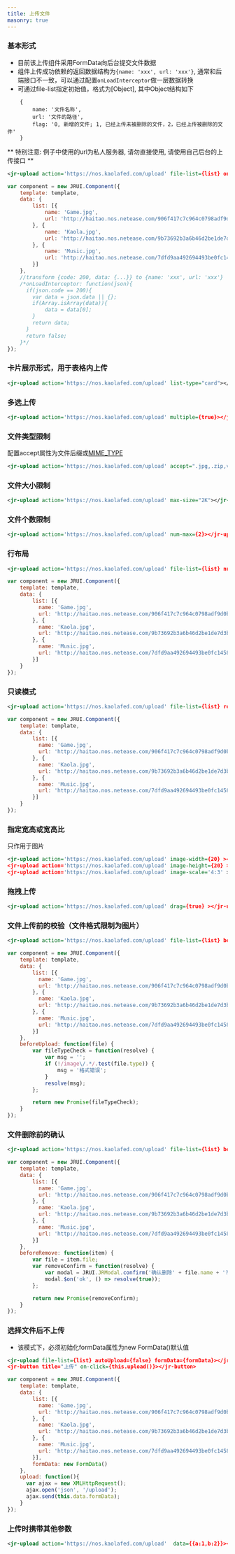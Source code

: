 ```yaml
---
title: 上传文件
masonry: true
---
```


<!-- demo_start -->
### 基本形式

* 目前该上传组件采用FormData向后台提交文件数据
* 组件上传成功依赖的返回数据结构为`{name: 'xxx', url: 'xxx'}`, 通常和后端接口不一致，可以通过配置`onLoadInterceptor`做一层数据转换
* 可通过file-list指定初始值，格式为[Object], 其中Object结构如下
```
    {
        name: '文件名称',
        url: '文件的路径',
        flag: '0, 新增的文件; 1, 已经上传未被删除的文件，2，已经上传被删除的文件'
    }
```

** 特别注意: 例子中使用的url为私人服务器, 请勿直接使用, 请使用自己后台的上传接口 **

<div class="m-example"></div>

```xml
<jr-upload action='https://nos.kaolafed.com/upload' file-list={list} onLoadInterceptor={this.onLoadInterceptor}></jr-upload>
```
```javascript
var component = new JRUI.Component({
    template: template,
    data: {
        list: [{
            name: 'Game.jpg',
            url: 'http://haitao.nos.netease.com/906f417c7c964c0798adf9d0bf1b5c8c.jpg'
        }, {
            name: 'Kaola.jpg',
            url: 'http://haitao.nos.netease.com/9b73692b3a6b46d2be1de7d3be893834.jpg'
        }, {
            name: 'Music.jpg',
            url: 'http://haitao.nos.netease.com/7dfd9aa492694493be0fc1458d558536.jpg'
        }]
    },
    //transform {code: 200, data: {...}} to {name: 'xxx', url: 'xxx'}
    /*onLoadInterceptor: function(json){
      if(json.code == 200){
        var data = json.data || {};
        if(Array.isArray(data)){
            data = data[0];
        }
        return data;
      }
      return false;
    }*/
});
```
<!-- demo_end -->

<!-- demo_start -->
### 卡片展示形式，用于表格内上传

<div class="m-example"></div>

```xml
<jr-upload action='https://nos.kaolafed.com/upload' list-type="card"></jr-upload>
```
<!-- demo_end -->

<!-- demo_start -->
### 多选上传
<div class="m-example"></div>

```xml
<jr-upload action='https://nos.kaolafed.com/upload' multiple={true}></jr-upload>
```
<!-- demo_end -->

<!-- demo_start -->
### 文件类型限制

配置accept属性为文件后缀或[MIME_TYPE](https://www.iana.org/assignments/media-types/media-types.xhtml)
<div class="m-example"></div>

```xml
<jr-upload action='https://nos.kaolafed.com/upload' accept=".jpg,.zip,video/*,audio/*"></jr-upload>
```
<!-- demo_end -->

<!-- demo_start -->
### 文件大小限制
<div class="m-example"></div>

```xml
<jr-upload action='https://nos.kaolafed.com/upload' max-size="2K"></jr-upload>
```
<!-- demo_end -->

<!-- demo_start -->
### 文件个数限制
<div class="m-example"></div>

```xml
<jr-upload action='https://nos.kaolafed.com/upload' num-max={2}></jr-upload>
```
<!-- demo_end -->

<!-- demo_start -->
### 行布局
<div class="m-example"></div>

```xml
<jr-upload action='https://nos.kaolafed.com/upload' file-list={list} num-perline={2}></jr-upload>
```
```javascript
var component = new JRUI.Component({
    template: template,
    data: {
        list: [{
          name: 'Game.jpg',
          url: 'http://haitao.nos.netease.com/906f417c7c964c0798adf9d0bf1b5c8c.jpg'
        }, {
          name: 'Kaola.jpg',
          url: 'http://haitao.nos.netease.com/9b73692b3a6b46d2be1de7d3be893834.jpg'
        }, {
          name: 'Music.jpg',
          url: 'http://haitao.nos.netease.com/7dfd9aa492694493be0fc1458d558536.jpg'
        }]
    }
});
```
<!-- demo_end -->

<!-- demo_start -->
### 只读模式
<div class="m-example"></div>

```xml
<jr-upload action='https://nos.kaolafed.com/upload' file-list={list} readonly={true}></jr-upload>
```

```javascript
var component = new JRUI.Component({
    template: template,
    data: {
        list: [{
          name: 'Game.jpg',
          url: 'http://haitao.nos.netease.com/906f417c7c964c0798adf9d0bf1b5c8c.jpg'
        }, {
          name: 'Kaola.jpg',
          url: 'http://haitao.nos.netease.com/9b73692b3a6b46d2be1de7d3be893834.jpg'
        }, {
          name: 'Music.jpg',
          url: 'http://haitao.nos.netease.com/7dfd9aa492694493be0fc1458d558536.jpg'
        }]
    }
});
```
<!-- demo_end -->

<!-- demo_start -->
### 指定宽高或宽高比

只作用于图片
<div class="m-example"></div>

```xml
<jr-upload action='https://nos.kaolafed.com/upload' image-width={20} ></jr-upload>
<jr-upload action='https://nos.kaolafed.com/upload' image-height={20} ></jr-upload>
<jr-upload action='https://nos.kaolafed.com/upload' image-scale='4:3' ></jr-upload>
```
<!-- demo_end -->

<!-- demo_start -->
### 拖拽上传
<div class="m-example"></div>

```xml
<jr-upload action='https://nos.kaolafed.com/upload' drag={true} ></jr-upload>
```
<!-- demo_end -->


<!-- demo_start -->
### 文件上传前的校验（文件格式限制为图片）

<div class="m-example"></div>

```xml
<jr-upload action='https://nos.kaolafed.com/upload' file-list={list} before-upload={this.beforeUpload}></jr-upload>
```

```javascript
var component = new JRUI.Component({
    template: template,
    data: {
        list: [{
          name: 'Game.jpg',
          url: 'http://haitao.nos.netease.com/906f417c7c964c0798adf9d0bf1b5c8c.jpg'
        }, {
          name: 'Kaola.jpg',
          url: 'http://haitao.nos.netease.com/9b73692b3a6b46d2be1de7d3be893834.jpg'
        }, {
          name: 'Music.jpg',
          url: 'http://haitao.nos.netease.com/7dfd9aa492694493be0fc1458d558536.jpg'
        }]
    },
    beforeUpload: function(file) {
        var fileTypeCheck = function(resolve) {
            var msg = '';
            if (!/image\/.*/.test(file.type)) {
                msg = '格式错误';
            }
            resolve(msg);
        };

        return new Promise(fileTypeCheck);
    }
});
```
<!-- demo_end -->

<!-- demo_start -->
### 文件删除前的确认

<div class="m-example"></div>

```xml
<jr-upload action='https://nos.kaolafed.com/upload' file-list={list} before-remove={this.beforeRemove}></jr-upload>
```

```javascript
var component = new JRUI.Component({
    template: template,
    data: {
        list: [{
          name: 'Game.jpg',
          url: 'http://haitao.nos.netease.com/906f417c7c964c0798adf9d0bf1b5c8c.jpg'
        }, {
          name: 'Kaola.jpg',
          url: 'http://haitao.nos.netease.com/9b73692b3a6b46d2be1de7d3be893834.jpg'
        }, {
          name: 'Music.jpg',
          url: 'http://haitao.nos.netease.com/7dfd9aa492694493be0fc1458d558536.jpg'
        }]
    },
    beforeRemove: function(item) {
        var file = item.file;
        var removeConfirm = function(resolve) {
            var modal = JRUI.JRModal.confirm('确认删除' + file.name + '?');
            modal.$on('ok', () => resolve(true));
        };

        return new Promise(removeConfirm);
    }
});
```
<!-- demo_end -->

<!-- demo_start -->
### 选择文件后不上传

* 该模式下，必须初始化formData属性为new FormData()默认值  

<div class="m-example"></div>

```xml
<jr-upload file-list={list} autoUpload={false} formData={formData}></jr-upload>
<jr-button title="上传" on-click={this.upload()}></jr-button>
```

```javascript
var component = new JRUI.Component({
    template: template,
    data: {
        list: [{
          name: 'Game.jpg',
          url: 'http://haitao.nos.netease.com/906f417c7c964c0798adf9d0bf1b5c8c.jpg'
        }, {
          name: 'Kaola.jpg',
          url: 'http://haitao.nos.netease.com/9b73692b3a6b46d2be1de7d3be893834.jpg'
        }, {
          name: 'Music.jpg',
          url: 'http://haitao.nos.netease.com/7dfd9aa492694493be0fc1458d558536.jpg'
        }],
        formData: new FormData()
    },
    upload: function(){
      var ajax = new XMLHttpRequest();
      ajax.open('json', '/upload');
      ajax.send(this.data.formData);  
    }
});
```
<!-- demo_end -->

<!-- demo_start -->
### 上传时携带其他参数

<div class="m-example"></div>

```xml
<jr-upload action='https://nos.kaolafed.com/upload'  data={{a:1,b:2}}></jr-upload>
```
<!-- demo_end -->
